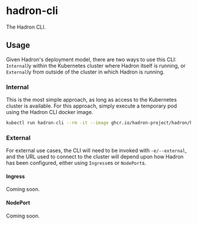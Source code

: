 hadron-cli
==========
The Hadron CLI.

## Usage
Given Hadron's deployment model, there are two ways to use this CLI: `Internal`ly within the Kubernetes cluster where Hadron itself is running, or `External`ly from outside of the cluster in which Hadron is running.

### Internal
This is the most simple approach, as long as access to the Kubernetes cluster is available. For this approach, simply execute a temporary pod using the Hadron CLI docker image.

```bash
kubectl run hadron-cli --rm -it --image ghcr.io/hadron-project/hadron/hadron-cli:latest
```

### External
For external use cases, the CLI will need to be invoked with `-e/--external`, and the URL used to connect to the cluster will depend upon how Hadron has been configured, either using `Ingress`es or `NodePort`s.

#### Ingress
Coming soon.

#### NodePort
Coming soon.
